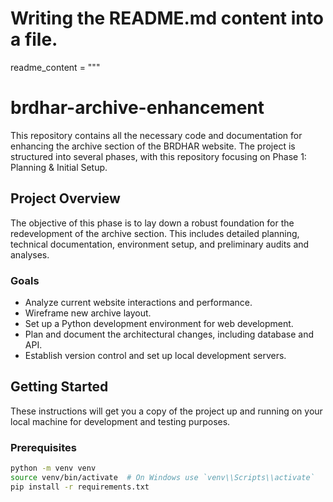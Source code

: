 # Writing the README.md content into a file.

readme_content = """
# brdhar-archive-enhancement

This repository contains all the necessary code and documentation for enhancing the archive section of the BRDHAR website. The project is structured into several phases, with this repository focusing on Phase 1: Planning & Initial Setup.

## Project Overview

The objective of this phase is to lay down a robust foundation for the redevelopment of the archive section. This includes detailed planning, technical documentation, environment setup, and preliminary audits and analyses.

### Goals

- Analyze current website interactions and performance.
- Wireframe new archive layout.
- Set up a Python development environment for web development.
- Plan and document the architectural changes, including database and API.
- Establish version control and set up local development servers.

## Getting Started

These instructions will get you a copy of the project up and running on your local machine for development and testing purposes.

### Prerequisites


```bash
python -m venv venv
source venv/bin/activate  # On Windows use `venv\\Scripts\\activate`
pip install -r requirements.txt
